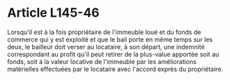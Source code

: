 # Article L145-46

Lorsqu'il est à la fois propriétaire de l'immeuble loué et du fonds de commerce qui y est exploité et que le bail porte en même temps sur les deux, le bailleur doit verser au locataire, à son départ, une indemnité correspondant au profit qu'il peut retirer de la plus-value apportée soit au fonds, soit à la valeur locative de l'immeuble par les améliorations matérielles effectuées par le locataire avec l'accord exprès du propriétaire.